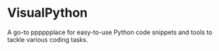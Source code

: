 # VisualPython
A go-to pppppplace for easy-to-use Python code snippets and tools to tackle various coding tasks.
